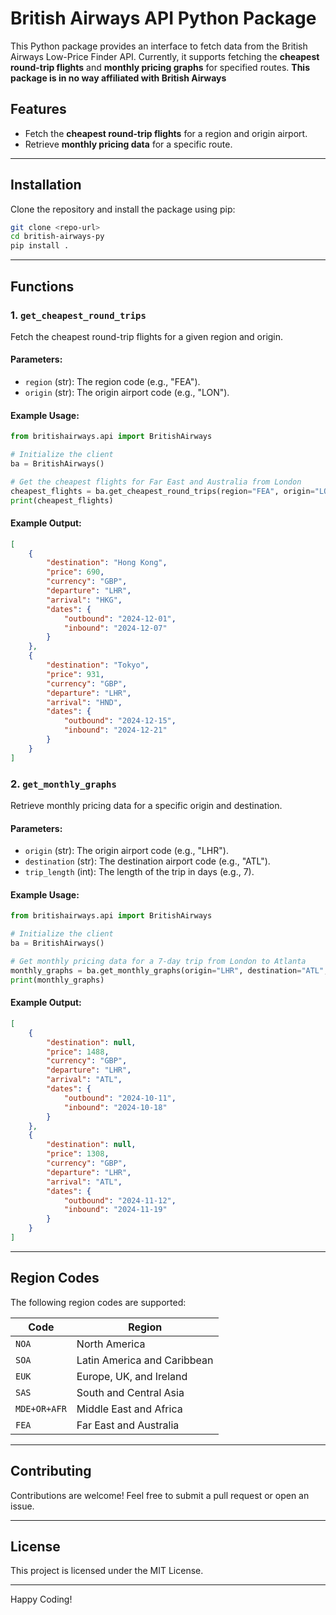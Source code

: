 # British Airways API Python Package

This Python package provides an interface to fetch data from the British Airways Low-Price Finder API. Currently, it supports fetching the **cheapest round-trip flights** and **monthly pricing graphs** for specified routes. **This package is in no way affiliated with British Airways**

## Features

- Fetch the **cheapest round-trip flights** for a region and origin airport.
- Retrieve **monthly pricing data** for a specific route.

---

## Installation

Clone the repository and install the package using pip:

```bash
git clone <repo-url>
cd british-airways-py
pip install .
```

---

## Functions

### 1. `get_cheapest_round_trips`

Fetch the cheapest round-trip flights for a given region and origin.

#### Parameters:
- `region` (str): The region code (e.g., "FEA").
- `origin` (str): The origin airport code (e.g., "LON").

#### Example Usage:

```python
from britishairways.api import BritishAirways

# Initialize the client
ba = BritishAirways()

# Get the cheapest flights for Far East and Australia from London
cheapest_flights = ba.get_cheapest_round_trips(region="FEA", origin="LON")
print(cheapest_flights)
```

#### Example Output:
```json
[
    {
        "destination": "Hong Kong",
        "price": 690,
        "currency": "GBP",
        "departure": "LHR",
        "arrival": "HKG",
        "dates": {
            "outbound": "2024-12-01",
            "inbound": "2024-12-07"
        }
    },
    {
        "destination": "Tokyo",
        "price": 931,
        "currency": "GBP",
        "departure": "LHR",
        "arrival": "HND",
        "dates": {
            "outbound": "2024-12-15",
            "inbound": "2024-12-21"
        }
    }
]
```

### 2. `get_monthly_graphs`

Retrieve monthly pricing data for a specific origin and destination.

#### Parameters:
- `origin` (str): The origin airport code (e.g., "LHR").
- `destination` (str): The destination airport code (e.g., "ATL").
- `trip_length` (int): The length of the trip in days (e.g., 7).

#### Example Usage:

```python
from britishairways.api import BritishAirways

# Initialize the client
ba = BritishAirways()

# Get monthly pricing data for a 7-day trip from London to Atlanta
monthly_graphs = ba.get_monthly_graphs(origin="LHR", destination="ATL", trip_length=7)
print(monthly_graphs)
```

#### Example Output:
```json
[
    {
        "destination": null,
        "price": 1488,
        "currency": "GBP",
        "departure": "LHR",
        "arrival": "ATL",
        "dates": {
            "outbound": "2024-10-11",
            "inbound": "2024-10-18"
        }
    },
    {
        "destination": null,
        "price": 1308,
        "currency": "GBP",
        "departure": "LHR",
        "arrival": "ATL",
        "dates": {
            "outbound": "2024-11-12",
            "inbound": "2024-11-19"
        }
    }
]
```

---

## Region Codes

The following region codes are supported:

| Code      | Region                                  |
|-----------|-----------------------------------------|
| `NOA`     | North America                          |
| `SOA`     | Latin America and Caribbean            |
| `EUK`     | Europe, UK, and Ireland                |
| `SAS`     | South and Central Asia                 |
| `MDE+OR+AFR` | Middle East and Africa               |
| `FEA`     | Far East and Australia                 |

---

## Contributing

Contributions are welcome! Feel free to submit a pull request or open an issue.

---

## License

This project is licensed under the MIT License.

---

Happy Coding!